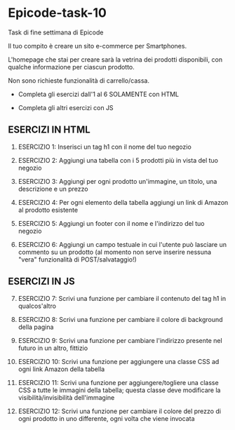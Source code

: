 # Epicode-task-10
Task di fine settimana di Epicode

Il tuo compito è creare un sito e-commerce per Smartphones. 

L'homepage che stai per creare sarà la vetrina dei prodotti disponibili, con qualche informazione per ciascun prodotto. 

Non sono richieste funzionalità di carrello/cassa.

- Completa gli esercizi dall'1 al 6 SOLAMENTE con HTML

- Completa gli altri esercizi con JS

## ESERCIZI IN HTML

1. ESERCIZIO 1: Inserisci un tag h1 con il nome del tuo negozio

2. ESERCIZIO 2: Aggiungi una tabella con i 5 prodotti più in vista del tuo negozio

3. ESERCIZIO 3: Aggiungi per ogni prodotto un'immagine, un titolo, una descrizione e un prezzo

4. ESERCIZIO 4: Per ogni elemento della tabella aggiungi un link di Amazon al prodotto esistente

5. ESERCIZIO 5: Aggiungi un footer con il nome e l'indirizzo del tuo negozio

6. ESERCIZIO 6: Aggiungi un campo testuale in cui l'utente può lasciare un commento su un prodotto (al momento non serve inserire nessuna "vera" funzionalità di POST/salvataggio!)

## ESERCIZI IN JS

7. ESERCIZIO 7: Scrivi una funzione per cambiare il contenuto del tag h1 in qualcos'altro

8. ESERCIZIO 8: Scrivi una funzione per cambiare il colore di background della pagina

9. ESERCIZIO 9: Scrivi una funzione per cambiare l'indirizzo presente nel futuro in un altro, fittizio

10. ESERCIZIO 10: Scrivi una funzione per aggiungere una classe CSS ad ogni link Amazon della tabella

11. ESERCIZIO 11: Scrivi una funzione per aggiungere/togliere una classe CSS a tutte le immagini della tabella; questa classe deve modificare la visibilità/invisibilità dell'immagine

12. ESERCIZIO 12: Scrivi una funzione per cambiare il colore del prezzo di ogni prodotto in uno differente, ogni volta che viene invocata


